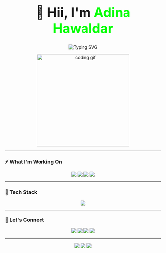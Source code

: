 <!-- 👑 NAME DISPLAYED PROMINENTLY -->
<h1 align="center" style="font-weight: bold; font-size: 3em;">
  👋 Hii, I'm <span style="color:#00FF00;">Adina Hawaldar</span>
</h1>

<!-- 🧠 TYPING INTRO -->
<p align="center">
  <img src="https://readme-typing-svg.demolab.com?font=Fira+Code&size=26&pause=1000&color=00FF00&center=true&vCenter=true&width=800&lines=Front-end+Web+Dev+%7C+Cloud+Explorer+%7C+AI+Learner;Transforming+Ideas+into+Digital+Reality+%F0%9F%92%A1" alt="Typing SVG" />

</p>

<!-- DEV ANIMATION -->
<p align="center">
  <img src="https://media.giphy.com/media/qgQUggAC3Pfv687qPC/giphy.gif" width="300" alt="coding gif" />
</p>



---

### ⚡ What I'm Working On

<p align="center">
  <img src="https://img.shields.io/badge/-Cloud%20Computing-blueviolet?style=for-the-badge&logo=cloudflare&logoColor=white" />
  <img src="https://img.shields.io/badge/-AI%20%2F%20ML-black?style=for-the-badge&logo=openai&logoColor=white" />
  <img src="https://img.shields.io/badge/-Web%20Development-brightgreen?style=for-the-badge&logo=webflow&logoColor=white" />
  <img src="https://img.shields.io/badge/-UI%2FUX%20Design-ff69b4?style=for-the-badge&logo=figma&logoColor=white" />
</p>

---

### 🧠 Tech Stack

<p align="center">
  <img src="https://skillicons.dev/icons?i=html,css,js,py,java,cpp,mysql,git,figma,vscode,aws,linux" />
</p>


---

### 🤝 Let's Connect

<p align="center">
  <a href="mailto:adinahawaldar895@email.com"><img src="https://img.shields.io/badge/Gmail-D14836?style=for-the-badge&logo=gmail&logoColor=white"></a>
  <a href="https://linkedin.com/in/adina-hawaldar15032025"><img src="https://img.shields.io/badge/LinkedIn-0077B5?style=for-the-badge&logo=linkedin&logoColor=white"></a>
  <a href="https://github.com/adinahawaldar"><img src="https://img.shields.io/badge/GitHub-181717?style=for-the-badge&logo=github&logoColor=white"></a>
  <a href="https://yourportfolio.com"><img src="https://img.shields.io/badge/Portfolio-000000?style=for-the-badge&logo=vercel&logoColor=white"></a>
</p>

---

<p align="center">
  <img src="https://img.shields.io/badge/%F0%9F%92%9A+Code+with+Purpose-blue?style=for-the-badge" />
  <img src="https://img.shields.io/badge/%F0%9F%92%A1+Create+with+Passion-red?style=for-the-badge" />
  <img src="https://img.shields.io/badge/%F0%9F%93%A2+Always+Learning-yellow?style=for-the-badge" />
</p>
